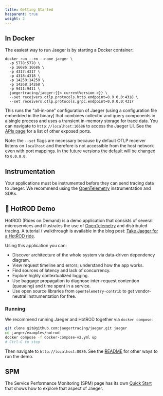 ```yaml
---
title: Getting Started
hasparent: true
weight: 2
---
```


## In Docker

The easiest way to run Jaeger is by starting a Docker container:

```
docker run --rm --name jaeger \
  -p 5778:5778 \
  -p 16686:16686 \
  -p 4317:4317 \
  -p 4318:4318 \
  -p 14250:14250 \
  -p 14268:14268 \
  -p 9411:9411 \
  jaegertracing/jaeger:{{< currentVersion >}} \
  --set receivers.otlp.protocols.http.endpoint=0.0.0.0:4318 \
  --set receivers.otlp.protocols.grpc.endpoint=0.0.0.0:4317
```

This runs the "all-in-one" configuration of Jaeger (using a configuration file embedded in the binary) that combines collector and query components in a single process and uses a transient in-memory storage for trace data. You can navigate to `http://localhost:16686` to access the Jaeger UI. See the [APIs page](../apis/) for a list of other exposed ports.

Note: the `--set` flags are necessary because by default OTLP receiver listens on `localhost` and therefore is not accessible from the host network even with port mappings. In the future versions the default will be changed to `0.0.0.0`.

## Instrumentation

Your applications must be instrumented before they can send tracing data to Jaeger. We recommend using the [OpenTelemetry][otel] instrumentation and SDKs.

## 🚗 HotROD Demo

HotROD (Rides on Demand) is a demo application that consists of several microservices and illustrates the use of [OpenTelemetry][otel] and distributed tracing. A tutorial / walkthrough is available in the blog post: [Take Jaeger for a HotROD ride][hotrod-tutorial].

Using this application you can:

- Discover architecture of the whole system via data-driven dependency diagram.
- View request timeline and errors; understand how the app works.
- Find sources of latency and lack of concurrency.
- Explore highly contextualized logging.
- Use baggage propagation to diagnose inter-request contention (queueing) and time spent in a service.
- Use open source libraries from `opentelemetry-contrib` to get vendor-neutral instrumentation 
for free.

### Running

We recommend running Jaeger and HotROD together via `docker compose`:

```bash
git clone git@github.com:jaegertracing/jaeger.git jaeger
cd jaeger/examples/hotrod
docker compose -f docker-compose-v2.yml up
# Ctrl-C to stop
```

Then navigate to `http://localhost:8080`. See the [README](https://github.com/jaegertracing/jaeger/blob/main/examples/hotrod/README.md) for other ways to run the demo.

## SPM

The Service Performance Monitoring (SPM) page has its own [Quick Start](../spm#getting-started) that shows how to explore that aspect of Jaeger.

[hotrod-tutorial]: https://medium.com/jaegertracing/take-jaeger-for-a-hotrod-ride-233cf43e46c2
[otel]: https://opentelemetry.io

